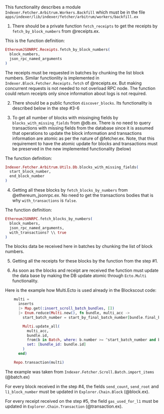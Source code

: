 This functionality describes a module `Indexer.Fetcher.Arbitrum.Workers.Backfill` which must be in the file `apps/indexer/lib/indexer/fetcher/arbitrum/workers/backfill.ex`

1. There should be a private function `fetch_receipts` to get the receipts by `fetch_by_block_numbers` from @receipts.ex.

This is the function definition:
```elixir
EthereumJSONRPC.Receipts.fetch_by_block_numbers(
  block_numbers,
  json_rpc_named_arguments
)
```

The receipts must be requested in batches by chunking the list block numbers. Similar functionlity is implemented in `Indexer.Block.Fetcher.Receipts.fetch` of @receipts.ex. But making concurrent requests is not needed to not overload RPC node. The function could return receipts only since information about logs is not required. 

2. There should be a public function `discover_blocks`. Its functionality is described below in the step #3-6

3. To get all number of blocks with missinging fields by `blocks_with_missing_fields` from @db.ex. There is no need to query transactions with missing fields from the database since it is assumed that operations to update the block information and transactions information are atomic as per the nature of @fetcher.ex. Note, that this requirement to have the atomic update for blocks and transactions must be preserved in the new implemented functionality (below)

The function definition:
```elixir
Indexer.Fetcher.Arbitrum.Utils.Db.blocks_with_missing_fields(
  start_block_number,
  end_block_number
)
```

4. Getting all these blocks by `fetch_blocks_by_numbers` from @ethereum_jsonrpc.ex. No need to get the transactions bodies that is why `with_transactions` is `false`. 

The function definition:
```elixir
EthereumJSONRPC.fetch_blocks_by_numbers(
  block_numbers,
  json_rpc_named_arguments,
  with_transactions? \\ true
)
```

The blocks data be received here in batches by chunking the list of block numbers.

5. Getting all the receipts for these blocks by the function from the step #1.

6. As soon as the blocks and receipt are received the function must update the data base by making the DB update atomic through `Ecto.Multi` functionality.

Here is the example how Multi.Ecto is used already in the Blockscout code:
```elixir
    multi =
      inserts
      |> Map.get(:insert_scroll_batch_bundles, [])
      |> Enum.reduce(Multi.new(), fn bundle, multi_acc ->
        start_batch_number = start_by_final_batch_number[bundle.final_batch_number]

        Multi.update_all(
          multi_acc,
          bundle.id,
          from(b in Batch, where: b.number >= ^start_batch_number and b.number <= ^bundle.final_batch_number),
          set: [bundle_id: bundle.id]
        )
      end)

    Repo.transaction(multi)
```
The example was taken from `Indexer.Fetcher.Scroll.Batch.import_items` (@batch.ex)

For every block received in the step #4, the fields `send_count`, `send_root` and `l1_block_number` must be updated in `Explorer.Chain.Block` (@block.ex).

For every receipt received on the step #5, the field `gas_used_for_l1` must be updated in `Explorer.Chain.Transaction` (@transaction.ex).
